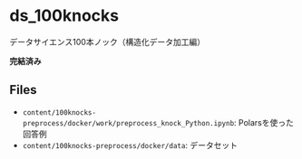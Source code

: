 # ds_100knocks

データサイエンス100本ノック（構造化データ加工編）

**完結済み**

## Files

- `content/100knocks-preprocess/docker/work/preprocess_knock_Python.ipynb`: Polarsを使った回答例
- `content/100knocks-preprocess/docker/data`: データセット
